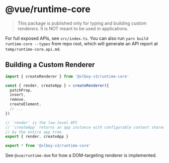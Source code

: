 # @vue/runtime-core

> This package is published only for typing and building custom renderers. It is NOT meant to be used in applications.

For full exposed APIs, see `src/index.ts`. You can also run `yarn build runtime-core --types` from repo root, which will generate an API report at `temp/runtime-core.api.md`.

## Building a Custom Renderer

``` ts
import { createRenderer } from '@xlboy-v3/runtime-core'

const { render, createApp } = createRenderer({
  patchProp,
  insert,
  remove,
  createElement,
  // ...
})

// `render` is the low-level API
// `createApp` returns an app instance with configurable context shared
// by the entire app tree.
export { render, createApp }

export * from '@xlboy-v3/runtime-core'
```

See `@vue/runtime-dom` for how a DOM-targeting renderer is implemented.
